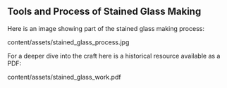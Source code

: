 ## Tools and Process of Stained Glass Making

Here is an image showing part of the stained glass making process:  

content/assets/stained_glass_process.jpg
  

For a deeper dive into the craft here is a historical resource available as a PDF:  

content/assets/stained_glass_work.pdf
  
